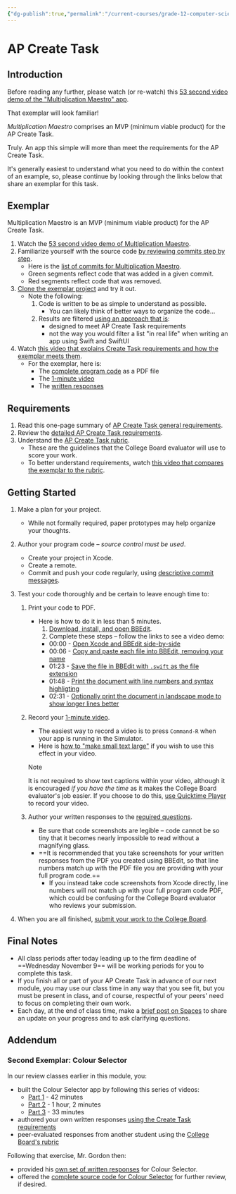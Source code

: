 ```yaml
---
{"dg-publish":true,"permalink":"/current-courses/grade-12-computer-science/tasks/create-task/","dgHomeLink":false}
---
```


# AP Create Task 

## Introduction

Before reading any further, please watch (or re-watch) this [53 second video demo of the "Multiplication Maestro" app](https://www.russellgordon.ca/lcs/2021-22/MultiplicationMaestro/).

That exemplar will look familiar!

*Multiplication Maestro* comprises an MVP (minimum viable product) for the AP Create Task.

Truly. An app this simple will more than meet the requirements for the AP Create Task.

It's generally easiest to understand what you need to do within the context of an example, so, please continue by looking through the links below that share an exemplar for this task.

## Exemplar

Multiplication Maestro is an MVP (minimum viable product) for the AP Create Task.

1. Watch the [53 second video demo of Multiplication Maestro](https://www.russellgordon.ca/lcs/2021-22/MultiplicationMaestro/).
2. Familiarize yourself with the source code [by reviewing commits step by step](https://www.russellgordon.ca/lcs/2021-22/MultiplicationMaestro/commits/).
	-  Here is the [list of commits for Multiplication Maestro](https://github.com/lcs-rgordon/MultiplicationMaestro/commits/main).
    -  Green segments reflect code that was added in a given commit.
    -  Red segments reflect code that was removed.
4. [Clone the exemplar project](https://github.com/lcs-rgordon/MultiplicationMaestro) and try it out.
    - Note the following:
        1. Code is written to be as simple to understand as possible. 
            - You can likely think of better ways to organize the code...
        2. Results are filtered [using an approach that is](https://github.com/lcs-rgordon/MultiplicationMaestro/blob/8d20826a2c5db8e0ea06a941d9438384ca65891b/MultiplicationMaestro/Views/ContentView.swift#L219-L246):
            - designed to meet AP Create Task requirements
            - not the way you would filter a list "in real life" when writing an app using Swift and SwiftUI
5. Watch [this video that explains Create Task requirements and how the exemplar meets them](https://www.yout-ube.com/watch?v=xNn6gU_gvRo).
    - For the exemplar, here is: 
        - The [complete program code](https://www.icloud.com/iclouddrive/0caLxNLonU8msw2Q5Dr1athww#ap-create-task-program-code) as a PDF file
        - The [1-minute video](https://drive.google.com/file/d/18REb5dUpQzt7bMegkwxZNVyBzAqMWAgR/view)
        - The [written responses](https://www.icloud.com/iclouddrive/0107uS_9h56RXKh3zNkoR3qfw#Written_Responses_-_With_Program_Code)

## Requirements

1. Read this one-page summary of [AP Create Task general requirements](https://www.icloud.com/iclouddrive/01Zqqx5pFbNV7Euzk__rnjbQg#AP_Create_Task_-_General_Requirements).
2. Review the [detailed AP Create Task requirements](https://www.icloud.com/iclouddrive/0sTIjatjDQDaHmoI_k-dNcnUQ#AP_Create_Task_-_Submission_Requirements).
3. Understand the [AP Create Task rubric](https://www.icloud.com/iclouddrive/0fbCsLsJ4x9e7HcCt46Gt13Lg#AP_Create_Task_-_Scoring_Guidelines_).
    - These are the guidelines that the College Board evaluator will use to score your work.
    - To better understand requirements, watch [this video that compares the exemplar to the rubric](https://www.yout-ube.com/watch?v=xNn6gU_gvRo).

## Getting Started
1. Make a plan for your project.
    - While not formally required, paper prototypes may help organize your thoughts.
2. Author your program code – _source control must be used_.
    - Create your project in Xcode.
    - Create a remote.
    - Commit and push your code regularly, using [descriptive commit messages](https://github.com/lcs-rgordon/MultiplicationMaestro/commits/main).
3. Test your code thoroughly and be certain to leave enough time to:
    1. Print your code to PDF.
	    - Here is how to do it in less than 5 minutes.
	        1. [Download, install, and open BBEdit](https://www.barebones.com).
	        2. Complete these steps – follow the links to see a video demo:
			- 00:00 - [Open Xcode and BBEdit side-by-side](https://www.youtube.com/watch?v=szNtDddK0T0&t=0s)
			- 00:06 - [Copy and paste each file into BBEdit, removing your name](https://www.youtube.com/watch?v=szNtDddK0T0&t=6s)
			- 01:23 - [Save the file in BBEdit with `.swift` as the file extension](https://www.youtube.com/watch?v=szNtDddK0T0&t=83s)
			- 01:48 - [Print the document with line numbers and syntax highligting](https://www.youtube.com/watch?v=szNtDddK0T0&t=108s)
			- 02:31 - [Optionally print the document in landscape mode to show longer lines better](https://www.youtube.com/watch?v=szNtDddK0T0&t=151s)
    2. Record your [1-minute video](https://www.icloud.com/iclouddrive/04cejOeuaYZF5GyiI79x0JnEA#AP_Create_Task_-_Video).
        - The easiest way to record a video is to press `Command-R` when your app is running in the Simulator.
        - Here is [how to "make small text large"](https://www.russellgordon.ca/tips/embiggen-text-like-a-pro/) if you wish to use this effect in your video.
          
        > [!NOTE]
        > It is not required to show text captions within your video, although it is encouraged *if you have the time* as it makes the College Board evaluator's job easier. If you choose to do this, [use Quicktime Player](https://support.apple.com/en-ca/guide/quicktime-player/qtp97b08e666/10.5/mac/12.0) to record your video.
        
    3. Author your written responses to the [required questions](https://www.icloud.com/iclouddrive/088PneqzsLiNHeOKoFp_0eBiA#AP_Create_Task_-_Written_Responses).
	    - Be sure that code screenshots are legible – code cannot be so tiny that it becomes nearly impossible to read without a magnifying glass.
	    - ==It is recommended that you take screenshots for your written responses from the PDF you created using BBEdit, so that line numbers match up with the PDF file you are providing with your full program code.==
		    - If you instead take code screenshots from Xcode directly, line numbers will not match up with your full program code PDF, which could be confusing for the College Board evaluator who reviews your submission.
	      
4. When you are all finished, [submit your work to the College Board](https://digitalportfolio.collegeboard.org/).

## Final Notes

- All class periods after today leading up to the firm deadline of ==Wednesday November 9== will be working periods for you to complete this task.
- If you finish all or part of your AP Create Task in advance of our next module, you may use our class time in any way that you see fit, but you must be present in class, and of course, respectful of your peers' need to focus on completing their own work.
- Each day, at the end of class time, make a [brief post on Spaces](https://ca.spacesedu.com/) to share an update on your progress and to ask clarifying questions.

## Addendum

### Second Exemplar: Colour Selector

In our review classes earlier in this module, you:
- built the Colour Selector app by following this series of videos:
	- [Part 1](https://youtu.be/Tdz4QSbvSYU) - 42 minutes
	- [Part 2](https://youtu.be/rTGa2xtUVHk) - 1 hour, 2 minutes
	- [Part 3](https://youtu.be/u_BpXOvstO4) - 33 minutes
- authored your own written responses [using the Create Task requirements](https://www.icloud.com/iclouddrive/0sTIjatjDQDaHmoI_k-dNcnUQ#AP_Create_Task_-_Submission_Requirements)
- peer-evaluated responses from another student using the [College Board's rubric](https://www.icloud.com/iclouddrive/0fbCsLsJ4x9e7HcCt46Gt13Lg#AP_Create_Task_-_Scoring_Guidelines_)

Following that exercise, Mr. Gordon then:

- provided his [own set of written responses](https://www.icloud.com/iclouddrive/071RgpqekOwKSdJCmS8ZdrDsA#Written_Responses_-_Colour_Selector_-_with_full_program_code) for Colour Selector.
- offered the [complete source code for Colour Selector](https://github.com/lcs-rgordon/ColourSelectorFall2022Video) for further review, if desired.
